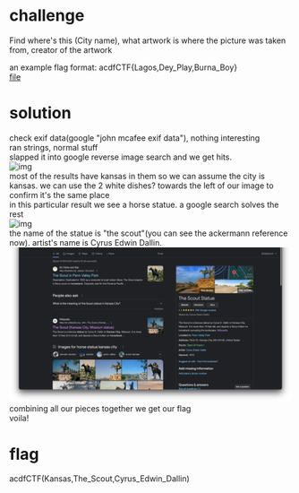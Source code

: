 # challenge
Find where's this (City name), what artwork is where the picture was taken from, creator of the artwork</br>

an example flag format: acdfCTF{Lagos,Dey_Play,Burna_Boy}</br>
[file](./osint9.png)</br>

# solution
check exif data(google "john mcafee exif data"), nothing interesting</br>
ran strings, normal stuff</br>
slapped it into google reverse image search and we get hits. </br>
![img](./img1.png)</br>
most of the results have kansas in them so we can assume the city is kansas. we can use the 2 white dishes? towards the left of our image to confirm it's the same place </br>
in this particular result we see a horse statue. a google search solves the rest</br>
![img](./img2.png)</br>
the name of the statue is "the scout"(you can see the ackermann reference now). artist's name is Cyrus Edwin Dallin.</br>
![img](./img3.png)</br>
combining all our pieces together we get our flag</br>
voila!</br>

# flag
acdfCTF(Kansas,The_Scout,Cyrus_Edwin_Dallin)